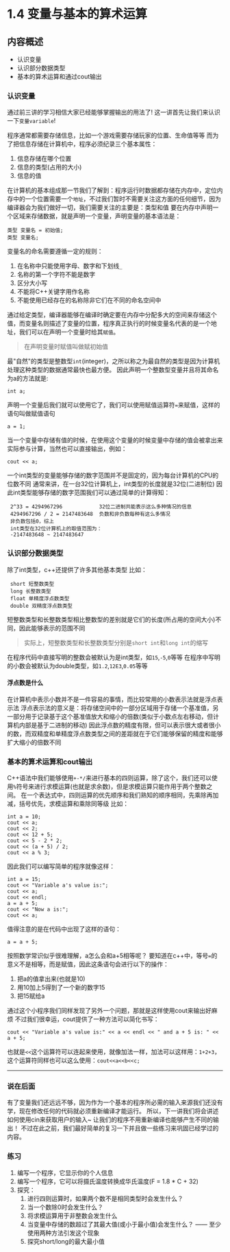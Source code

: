 # 1.4 变量与基本的算术运算
## 内容概述
* 认识变量
* 认识部分数据类型
* 基本的算术运算和通过cout输出

### 认识变量
 通过前三讲的学习相信大家已经能够掌握输出的用法了!
 这一讲首先让我们来认识一下`变量variable`!

 程序通常都需要存储信息，比如一个游戏需要存储玩家的位置、生命值等等
 而为了把信息存储在计算机中，程序必须纪录三个基本属性：

1. 信息存储在哪个位置
2. 信息的类型(占用的大小)
3. 信息的值


 在计算机的基本组成那一节我们了解到：程序运行时数据都存储在内存中，定位内存中的一个位置需要一个`地址`，不过我们暂时不需要关注这方面的任何细节，因为编译器会为我们做好一切，我们需要关注的主要是：类型和值
 要在内存中声明一个区域来存储数据，就是声明一个变量，声明变量的基本语法是：
```
类型 变量名 = 初始值;
类型 变量名;
```
 变量名的命名需要遵循一定的规则：
 1. 在名称中只能使用字母、数字和下划线`_`
 2. 名称的第一个字符不能是数字
 3. 区分大小写
 4. 不能将C++关键字用作名称
 5. 不能使用已经存在的名称除非它们在不同的命名空间中


 通过给定类型，编译器能够在编译时确定要在内存中分配多大的空间来存储这个值，而变量名则描述了变量的位置，程序真正执行的时候变量名代表的是一个地址，我们可以在声明一个变量时给其`赋值`。
> 在声明变量时赋值叫做赋初始值

 最"自然"的类型是整数型`int`(integer)，之所以称之为最自然的类型是因为计算机处理这种类型的数据通常最快也最方便。
 因此声明一个整数型变量并且将其命名为a的方法就是:
```
int a;
```
 声明一个变量后我们就可以使用它了，我们可以使用赋值运算符`=`来赋值，这样的语句叫做赋值语句
```
a = 1;
```
 当一个变量中存储有值的时候，在使用这个变量的时候变量中存储的值会被拿出来实际参与计算，当然也可以直接输出，例如：
```
cout << a;
```

 一个int类型的变量能够存储的数字范围并不是固定的，因为每台计算机的CPU的位数不同
 通常来讲，在一台32位计算机上，int类型的长度就是32位(二进制位)
 因此int类型能够存储的数字范围我们可以通过简单的计算得知：
```
 2^33 = 4294967296            32位二进制共能表示这么多种情况的信息
 4294967296 / 2 = 2147483648  负数和非负数每种有这么多情况
 非负数包括0，综上
 int类型在32位计算机上的取值范围为：
 -2147483648 ~ 2147483647
```

### 认识部分数据类型
 除了int类型，c++还提供了许多其他基本类型
 比如：
```
 short 短整数类型
 long 长整数类型
 float 单精度浮点数类型
 double 双精度浮点数类型
```
 短整数类型和长整数类型相比整数型的差别就是它们的长度(所占用的空间大小)不同，因此能够表示的范围不同
 >实际上，短整数类型和长整数类型分别是`short int`和`long int`的缩写

 在程序代码中直接写明的整数会被默认为是int类型，如`15`,`-5`,`0`等等
 在程序中写明的小数会被默认为double类型，如`1.2`,`12E3`,`0.05`等等
#### 浮点数是什么
 在计算机中表示小数并不是一件容易的事情，而比较常用的小数表示法就是浮点表示法
 浮点表示法的意义是：将存储空间中的一部分区域用于存储一个基准值，另一部分用于记录基于这个基准值放大和缩小的倍数(类似于小数点左右移动，但计算机内部是基于二进制的移动)
 因此浮点数的精度有限，但可以表示很大或者很小的数，而双精度和单精度浮点数类型之间的差距就在于它们能够保留的精度和能够扩大缩小的倍数不同

### 基本的算术运算和cout输出
 C++语法中我们能够使用`+-*/`来进行基本的四则运算，除了这个，我们还可以使用`%`符号来进行求模运算(也就是求余数)，但是求模运算只能作用于两个整数之间。
 在一个表达式中，四则运算的优先顺序和我们熟知的顺序相同，先乘除再加减，括号优先，求模运算和乘除同等级
 比如：
```
int a = 10;
cout << a;
cout << 2;
cout << 12 + 5;
cout << 5 - 2 * 2;
cout << (a + 5) / 2;
cout << a % 3;
```

 因此我们可以编写简单的程序就像这样：
```
int a = 15;
cout << "Variable a's value is:";
cout << a;
cout << endl;
a = a + 5;
cout << "Now a is:";
cout << a;
```
 值得注意的是在代码中出现了这样的语句：
```
a = a + 5;
```
 按照数学常识似乎很难理解，a怎么会和a+5相等呢？
 要知道在c++中，等号`=`的意义不是相等，而是赋值，因此这条语句会进行以下的操作：
 1. 把a的值拿出来(也就是10)
 2. 用10加上5得到了一个新的数字15
 3. 把15赋给a


 通过这个小程序我们同样发现了另外一个问题，那就是这样使用cout来输出好麻烦
 不过我们很幸运，cout提供了一种方法可以简化书写：
```
cout << "Variable a's value is:" << a << endl << " and a + 5 is: " << a + 5;
```
 也就是`<<`这个运算符可以连起来使用，就像加法一样，加法可以这样用：`1+2+3`，这个运算符同样也可以这么使用：`cout<<a<<b<<c;`

---
### 说在后面
 有了变量我们还远远不够，因为作为一个基本的程序所必需的输入来源我们还没有学，现在修改任何的代码就必须重新编译才能运行。
 所以，下一讲我们将会讲述如何使用cin来获取用户的输入~ 让我们的程序不用重新编译也能够产生不同的输出！
 不过在此之前，我们最好简单的复习一下并且做一些练习来巩固已经学过的内容。

### 练习
1. 编写一个程序，它显示你的个人信息
2. 编写一个程序，它可以将摄氏温度转换成华氏温度(F = 1.8 * C + 32)
3. 探究：
    1. 进行四则运算时，如果两个数不是相同类型时会发生什么？
    2. 当一个数除0时会发生什么？
    3. 将求模运算用于非整数会发生什么
    4. 当变量中存储的数超过了其最大值(或小于最小值)会发生什么？ —— 至少使用两种方法引发这个现象
    5. 探究short/long的最大最小值
